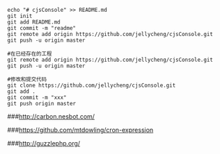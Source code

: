 
```第一次
echo "# cjsConsole" >> README.md
git init
git add README.md
git commit -m "readme"
git remote add origin https://github.com/jellycheng/cjsConsole.git
git push -u origin master

#在已经存在的工程
git remote add origin https://github.com/jellycheng/cjsConsole.git
git push -u origin master

#修改和提交代码
git clone https://github.com/jellycheng/cjsConsole.git
git add .
git commit -m "xxx"
git push origin master
```


###http://carbon.nesbot.com/

###https://github.com/mtdowling/cron-expression

###http://guzzlephp.org/
